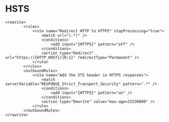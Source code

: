 HSTS
===

    <rewrite>
            <rules>
                <rule name="Redirect HTTP to HTTPS" stopProcessing="true">
                    <match url="(.*)" />
                    <conditions>
                        <add input="{HTTPS}" pattern="off" />
                    </conditions>
                    <action type="Redirect" url="https://{HTTP_HOST}/{R:1}" redirectType="Permanent" />
                </rule>
            </rules>
            <outboundRules>
                <rule name="Add the STS header in HTTPS responses">
                    <match serverVariable="RESPONSE_Strict_Transport_Security" pattern=".*" />
                    <conditions>
                        <add input="{HTTPS}" pattern="on" />
                    </conditions>
                    <action type="Rewrite" value="max-age=31536000" />
                </rule>
            </outboundRules>
    </rewrite>

